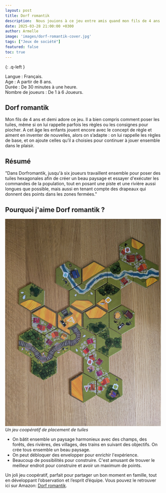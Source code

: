 ```yaml
---
layout: post
title: Dorf romantik
description:  Nous jouions à ce jeu entre amis quand mon fils de 4 ans et demi s’est approché, intrigué… Depuis, il adore y jouer avec nous en famille. 
date: 2025-03-28 21:00:00 +0300
author: Armelle
image: 'images/dorf-romantik-cover.jpg'
tags: ["Jeux de société"]
featured: false
toc: true
---
```


{: .q-left }

Langue : Français.           
Age : A partir de 8 ans.      
Durée : De 30 minutes à une heure.     
Nombre de joueurs : De 1 à 6 Joueurs.

## Dorf romantik

Mon fils de 4 ans et demi adore ce jeu. Il a bien compris comment poser les tuiles, même si on lui rappelle parfois les règles ou les consignes pour piocher. A cet âge les enfants jouent encore avec le concept de règle et aiment en inventer de nouvelles, alors on s’adapte : on lui rappelle les règles de base, et on ajoute celles qu’il a choisies pour continuer à jouer ensemble dans le plaisir.  

## Résumé

"Dans Dorfromantik, jusqu'à six joueurs travaillent ensemble pour poser des tuiles hexagonales afin de créer un beau paysage et essayer d'exécuter les commandes de la population, tout en posant une piste et une rivière aussi longues que possible, mais aussi en tenant compte des drapeaux qui donnent des points dans les zones fermées."

## Pourquoi j'aime Dorf romantik ?

![Un jeu coopératif de placement de tuiles](images/dorf-romantik-int.jpg)
*Un jeu coopératif de placement de tuiles*
- On bâtit ensemble un paysage harmonieux avec des champs, des forêts, des rivières, des villages, des trains en suivant des objectifs. On crée tous ensemble un beau paysage.
- On peut débloquer des envelopper pour enrichir l'expérience.
- Beaucoup de possibilités pour construire. C'est amusant de trouver le meilleur endroit pour construire et avoir un maximum de points.

Un joli jeu coopératif, parfait pour partager un bon moment en famille, tout en développant l’observation et l’esprit d’équipe. Vous pouvez le retrouver ici sur Amazon: [Dorf romantik](https://amzn.to/4j0QBoa). 






 
